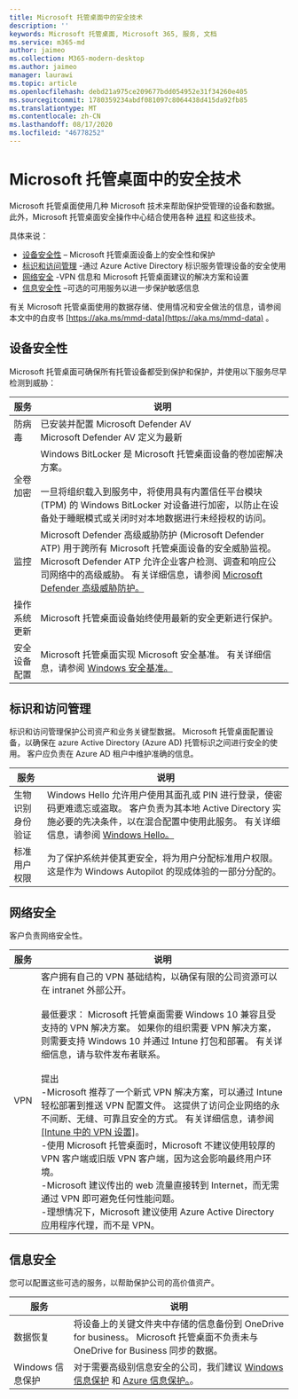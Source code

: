 ```yaml
---
title: Microsoft 托管桌面中的安全技术
description: ''
keywords: Microsoft 托管桌面, Microsoft 365, 服务, 文档
ms.service: m365-md
author: jaimeo
ms.collection: M365-modern-desktop
ms.author: jaimeo
manager: laurawi
ms.topic: article
ms.openlocfilehash: debd21a975ce209677bdd054952e31f34260e405
ms.sourcegitcommit: 1780359234abdf081097c8064438d415da92fb85
ms.translationtype: MT
ms.contentlocale: zh-CN
ms.lasthandoff: 08/17/2020
ms.locfileid: "46778252"
---
```

# <a name="security-technologies-in-microsoft-managed-desktop"></a>Microsoft 托管桌面中的安全技术

<!--Security, also Onboarding doc: data handling/store, privileged account access -->

Microsoft 托管桌面使用几种 Microsoft 技术来帮助保护受管理的设备和数据。 此外，Microsoft 托管桌面安全操作中心结合使用各种 [进程](security-operations.md) 和这些技术。

具体来说： 

- [设备安全性](#device-security) – Microsoft 托管桌面设备上的安全性和保护
- [标识和访问管理](#identity-and-access-management) -通过 Azure Active Directory 标识服务管理设备的安全使用
- [网络安全](#network-security) -VPN 信息和 Microsoft 托管桌面建议的解决方案和设置
- [信息安全性](#information-security) –可选的可用服务以进一步保护敏感信息 

有关 Microsoft 托管桌面使用的数据存储、使用情况和安全做法的信息，请参阅本文中的白皮书 [https://aka.ms/mmd-data](https://aka.ms/mmd-data) 。


## <a name="device-security"></a>设备安全性

Microsoft 托管桌面可确保所有托管设备都受到保护和保护，并使用以下服务尽早检测到威胁：

服务 | 说明
--- | ---
防病毒 | 已安装并配置 Microsoft Defender AV<br>Microsoft Defender AV 定义为最新
全卷加密 |    Windows BitLocker 是 Microsoft 托管桌面设备的卷加密解决方案。<br><br>一旦将组织载入到服务中，将使用具有内置信任平台模块 (TPM) 的 Windows BitLocker 对设备进行加密，以防止在设备处于睡眠模式或关闭时对本地数据进行未经授权的访问。 
监控 |    Microsoft Defender 高级威胁防护 (Microsoft Defender ATP) 用于跨所有 Microsoft 托管桌面设备的安全威胁监视。 Microsoft Defender ATP 允许企业客户检测、调查和响应公司网络中的高级威胁。 有关详细信息，请参阅 [Microsoft Defender 高级威胁防护。](https://docs.microsoft.com/windows/threat-protection/windows-defender-atp/windows-defender-advanced-threat-protection) 
操作系统更新 |  Microsoft 托管桌面设备始终使用最新的安全更新进行保护。
安全设备配置 |   Microsoft 托管桌面实现 Microsoft 安全基准。 有关详细信息，请参阅 [Windows 安全基准。](https://docs.microsoft.com/windows/security/threat-protection/windows-security-baselines)



## <a name="identity-and-access-management"></a>标识和访问管理

标识和访问管理保护公司资产和业务关键型数据。 Microsoft 托管桌面配置设备，以确保在 azure Active Directory (Azure AD) 托管标识之间进行安全的使用。 客户应负责在 Azure AD 租户中维护准确的信息。 

服务 | 说明
--- | ---
生物识别身份验证 |  Windows Hello 允许用户使用其面孔或 PIN 进行登录，使密码更难遗忘或盗取。 客户负责为其本地 Active Directory 实施必要的先决条件，以在混合配置中使用此服务。 有关详细信息，请参阅 [Windows Hello。](https://docs.microsoft.com/windows-hardware/design/device-experiences/windows-hello) 
标准用户权限 |  为了保护系统并使其更安全，将为用户分配标准用户权限。 这是作为 Windows Autopilot 的现成体验的一部分分配的。



## <a name="network-security"></a>网络安全

客户负责网络安全性。 

服务 | 说明
--- | ---
VPN | 客户拥有自己的 VPN 基础结构，以确保有限的公司资源可以在 intranet 外部公开。<br><br>最低要求： Microsoft 托管桌面需要 Windows 10 兼容且受支持的 VPN 解决方案。 如果你的组织需要 VPN 解决方案，则需要支持 Windows 10 并通过 Intune 打包和部署。 有关详细信息，请与软件发布者联系。<br><br>提出<br>-Microsoft 推荐了一个新式 VPN 解决方案，可以通过 Intune 轻松部署到推送 VPN 配置文件。 这提供了访问企业网络的永不间断、无缝、可靠且安全的方式。 有关详细信息，请参阅 [[Intune 中的 VPN 设置]](https://docs.microsoft.com/intune/vpn-settings-configure)。<br>-使用 Microsoft 托管桌面时，Microsoft 不建议使用较厚的 VPN 客户端或旧版 VPN 客户端，因为这会影响最终用户环境。<br>-Microsoft 建议传出的 web 流量直接转到 Internet，而无需通过 VPN 即可避免任何性能问题。<br>-理想情况下，Microsoft 建议使用 Azure Active Directory 应用程序代理，而不是 VPN。


## <a name="information-security"></a>信息安全

您可以配置这些可选的服务，以帮助保护公司的高价值资产。 

服务 | 说明
--- | ---
数据恢复  | 将设备上的关键文件夹中存储的信息备份到 OneDrive for business。 Microsoft 托管桌面不负责未与 OneDrive for Business 同步的数据。 
Windows 信息保护 |    对于需要高级别信息安全的公司，我们建议 [Windows 信息保护](https://docs.microsoft.com/windows/threat-protection/windows-information-protection/protect-enterprise-data-using-wip) 和 [Azure 信息保护。](https://www.microsoft.com/cloud-platform/azure-information-protection)。 


